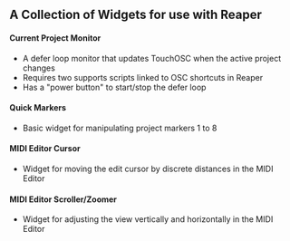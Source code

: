 ## A Collection of Widgets for use with Reaper
#### Current Project Monitor
- A defer loop monitor that updates TouchOSC when the active project changes
- Requires two supports scripts linked to OSC shortcuts in Reaper
- Has a "power button" to start/stop the defer loop

#### Quick Markers
- Basic widget for manipulating project markers 1 to 8

#### MIDI Editor Cursor
- Widget for moving the edit cursor by discrete distances in the MIDI Editor

#### MIDI Editor Scroller/Zoomer
- Widget for adjusting the view vertically and horizontally in the MIDI Editor